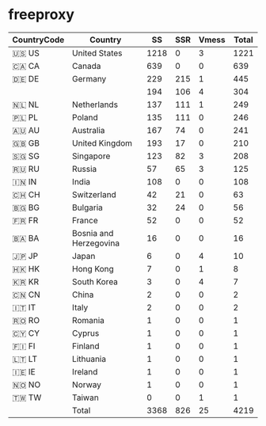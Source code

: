 # freeproxy

|CountryCode|Country|SS|SSR|Vmess|Total|
|  ----  | ----  |  ----  | ----  |  ----  | ----  |
|🇺🇸 US|United States|1218|0|3|1221|
|🇨🇦 CA|Canada|639|0|0|639|
|🇩🇪 DE|Germany|229|215|1|445|
| ||194|106|4|304|
|🇳🇱 NL|Netherlands|137|111|1|249|
|🇵🇱 PL|Poland|135|111|0|246|
|🇦🇺 AU|Australia|167|74|0|241|
|🇬🇧 GB|United Kingdom|193|17|0|210|
|🇸🇬 SG|Singapore|123|82|3|208|
|🇷🇺 RU|Russia|57|65|3|125|
|🇮🇳 IN|India|108|0|0|108|
|🇨🇭 CH|Switzerland|42|21|0|63|
|🇧🇬 BG|Bulgaria|32|24|0|56|
|🇫🇷 FR|France|52|0|0|52|
|🇧🇦 BA|Bosnia and Herzegovina|16|0|0|16|
|🇯🇵 JP|Japan|6|0|4|10|
|🇭🇰 HK|Hong Kong|7|0|1|8|
|🇰🇷 KR|South Korea|3|0|4|7|
|🇨🇳 CN|China|2|0|0|2|
|🇮🇹 IT|Italy|2|0|0|2|
|🇷🇴 RO|Romania|1|0|0|1|
|🇨🇾 CY|Cyprus|1|0|0|1|
|🇫🇮 FI|Finland|1|0|0|1|
|🇱🇹 LT|Lithuania|1|0|0|1|
|🇮🇪 IE|Ireland|1|0|0|1|
|🇳🇴 NO|Norway|1|0|0|1|
|🇹🇼 TW|Taiwan|0|0|1|1|
||Total|3368|826|25|4219|
